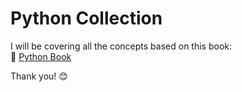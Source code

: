 # Python Collection  

I will be covering all the concepts based on this book:  
📖 [Python Book](https://drive.google.com/file/d/1Hu_Rd-spILyNWmoBw1HubHWrkmfz0zKh/view)  

Thank you! 😊  
